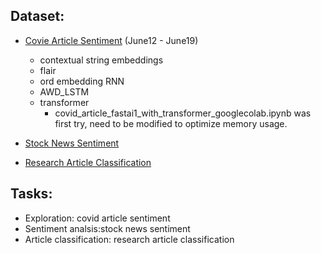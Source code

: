 ## Dataset:
* [Covie Article Sentiment](https://www.kaggle.com/saurabhshahane/covid-19-online-articles) (June12 - June19)
    - contextual string embeddings
    - flair
    - ord embedding RNN
    - AWD_LSTM
    - transformer
        - covid_article_fastai1_with_transformer_googlecolab.ipynb was first try, need to be modified to optimize memory usage.
 
* [Stock News Sentiment](https://www.kaggle.com/sidarcidiacono/news-sentiment-analysis-for-stock-data-by-company)
* [Research Article Classification](https://www.kaggle.com/blessondensil294/topic-modeling-for-research-articles?select=train.csv)


## Tasks:
* Exploration: covid article sentiment
* Sentiment analsis:stock news sentiment
* Article classification: research article classification
